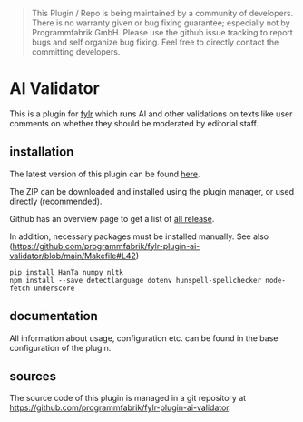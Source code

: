 > This Plugin / Repo is being maintained by a community of developers.
There is no warranty given or bug fixing guarantee; especially not by
Programmfabrik GmbH. Please use the github issue tracking to report bugs
and self organize bug fixing. Feel free to directly contact the committing
developers.

# AI Validator

This is a plugin for [fylr](https://documentation.fylr.cloud/docs) which runs AI and other validations on texts like user comments on whether they should be moderated by editorial staff.


## installation

The latest version of this plugin can be found [here](https://github.com/programmfabrik/fylr-plugin-ai-validator/releases/latest/download/ai-validator.zip).

The ZIP can be downloaded and installed using the plugin manager, or used directly (recommended).

Github has an overview page to get a list of [all release](https://github.com/programmfabrik/fylr-plugin-ai-validator/releases/).

In addition, necessary packages must be installed manually. See also (https://github.com/programmfabrik/fylr-plugin-ai-validator/blob/main/Makefile#L42)

	pip install HanTa numpy nltk
	npm install --save detectlanguage dotenv hunspell-spellchecker node-fetch underscore

## documentation

All information about usage, configuration etc. can be found in the base configuration of the plugin.


## sources

The source code of this plugin is managed in a git repository at <https://github.com/programmfabrik/fylr-plugin-ai-validator>.
